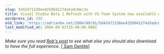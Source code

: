 ```yaml
---
slug: 5d42471338ee4259841274a5adc6bc3e
title: Visual Studio Beta 1 Refresh with VS Team System now available on MSDN
wordpress_id: 333
old_link: 'https://adrianba.net/2004/09/01/5d42471338ee4259841274a5adc6bc3e/'
last_modified_at: 2004-09-01T16:40:08.000Z
---
```


_Make sure you read
[
Rob's post](http://weblogs.asp.net/robcaron/archive/2004/08/31/223741.aspx) to see what else you should also download to have
the full experience._
[[
Sam Gentile](http://samgentile.com/blog/archive/2004/08/31/12183.aspx)]
